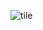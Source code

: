 ![tile](https://github.com/cd3429/CF_5_2_buttons/assets/125622988/23ad9a4f-7895-4417-82c6-a05c6bb10157)

